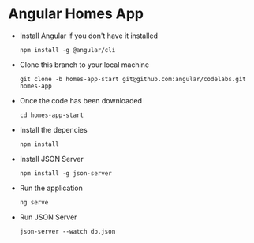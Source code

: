 # Angular Homes App

- Install Angular if you don't have it installed

  `npm install -g @angular/cli`

- Clone this branch to your local machine

  `git clone -b homes-app-start git@github.com:angular/codelabs.git homes-app`

- Once the code has been downloaded

  `cd homes-app-start`

- Install the depencies

  `npm install`

- Install JSON Server

  `npm install -g json-server`

- Run the application

  `ng serve`

- Run JSON Server

  `json-server --watch db.json`
